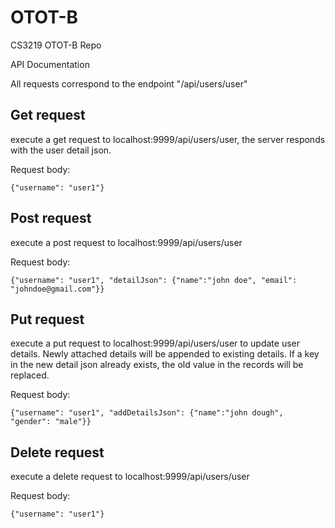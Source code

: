 # OTOT-B
CS3219 OTOT-B Repo

API Documentation

All requests correspond to the endpoint "/api/users/user"

## Get request
execute a get request to localhost:9999/api/users/user, the server responds with the user detail json.

Request body:

    {"username": "user1"}

## Post request
execute a post request to localhost:9999/api/users/user

Request body:

    {"username": "user1", "detailJson": {"name":"john doe", "email": "johndoe@gmail.com"}}

## Put request
execute a put request to localhost:9999/api/users/user to update user details. Newly attached details will be appended to existing details. If a key in the new detail json already exists, the old value in the records will be replaced.

Request body:

    {"username": "user1", "addDetailsJson": {"name":"john dough", "gender": "male"}}

## Delete request
execute a delete request to localhost:9999/api/users/user

Request body:

    {"username": "user1"}